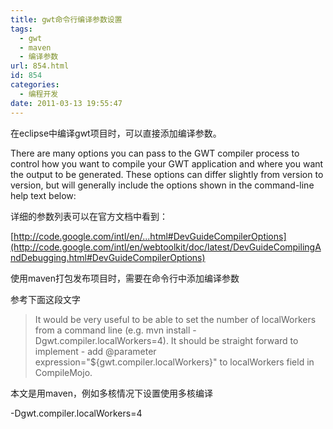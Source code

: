 ```yaml
---
title: gwt命令行编译参数设置
tags:
  - gwt
  - maven
  - 编译参数
url: 854.html
id: 854
categories:
  - 编程开发
date: 2011-03-13 19:55:47
---
```


在eclipse中编译gwt项目时，可以直接添加编译参数。  

There are many options you can pass to the GWT compiler process to control how you want to compile your GWT application and where you want the output to be generated. These options can differ slightly from version to version, but will generally include the options shown in the command-line help text below:  

详细的参数列表可以在官方文档中看到：  

[http://code.google.com/intl/en/...html#DevGuideCompilerOptions](http://code.google.com/intl/en/webtoolkit/doc/latest/DevGuideCompilingAndDebugging.html#DevGuideCompilerOptions)  

使用maven打包发布项目时，需要在命令行中添加编译参数  

参考下面这段文字  

> It would be very useful to be able to set the number of localWorkers from a command line (e.g. mvn install -Dgwt.compiler.localWorkers=4). It should be straight forward to implement - add @parameter expression="${gwt.compiler.localWorkers}" to localWorkers field in CompileMojo.

本文是用maven，例如多核情况下设置使用多核编译  

-Dgwt.compiler.localWorkers=4